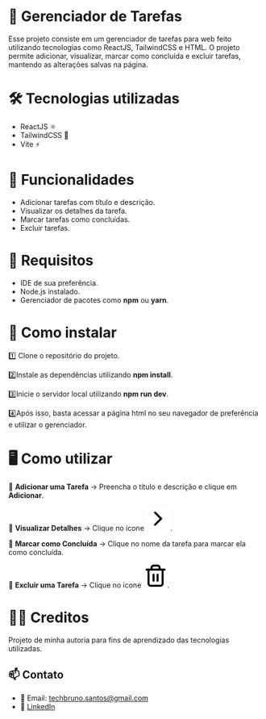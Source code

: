 # 📌 Gerenciador de Tarefas

Esse projeto consiste em um gerenciador de tarefas para web feito utilizando tecnologias como ReactJS, TailwindCSS e HTML. O projeto permite adicionar, visualizar, marcar como concluída e excluir tarefas, mantendo as alterações salvas na página.

# 🛠️ Tecnologias utilizadas

- ReactJS ⚛
- TailwindCSS 🎨
- Vite ⚡

# 📌 Funcionalidades

- Adicionar tarefas com título e descrição.
- Visualizar os detalhes da tarefa.
- Marcar tarefas como concluídas.
- Excluir tarefas.

# 🔧 Requisitos

- IDE de sua preferência.
- Node.js instalado.
- Gerenciador de pacotes como **npm** ou **yarn**.

# 📖 Como instalar

1️⃣ Clone o repositório do projeto.

2️⃣Instale as dependências utilizando **npm install**.

3️⃣Inicie o servidor local utilizando **npm run dev**.

4️⃣Após isso, basta acessar a página html no seu navegador de preferência e utilizar o gerenciador.

# 🖥️ Como utilizar

🔹 **Adicionar uma Tarefa** → Preencha o título e descrição e clique em **Adicionar**.

🔹 **Visualizar Detalhes** → Clique no ícone ![Chevron](src/assets/chevron-right.svg).

🔹 **Marcar como Concluída** → Clique no nome da tarefa para marcar ela como concluída.

🔹 **Excluir uma Tarefa** → Clique no ícone ![Trash](src/assets/trash-2.svg).

# 🧑‍💻 Creditos

Projeto de minha autoria para fins de aprendizado das tecnologias utilizadas.

## 📫 Contato

- 📧 Email: techbruno.santos@gmail.com
- 💼 [LinkedIn](https://www.linkedin.com/in/bruno-salomao-tech/)
